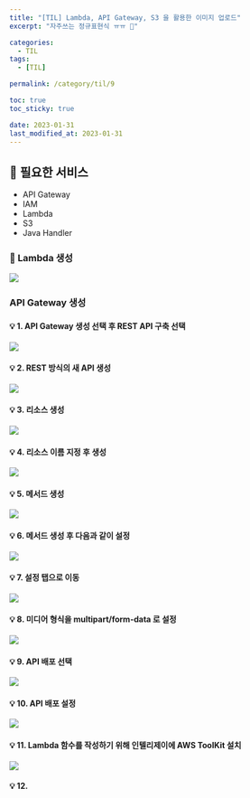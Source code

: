 ```yaml
---
title: "[TIL] Lambda, API Gateway, S3 을 활용한 이미지 업로드"
excerpt: "자주쓰는 정규표현식 ㅠㅠ 🙂"

categories:
  - TIL
tags:
  - [TIL]

permalink: /category/til/9

toc: true
toc_sticky: true

date: 2023-01-31
last_modified_at: 2023-01-31
---
```


## 🦥 필요한 서비스
- API Gateway
- IAM
- Lambda
- S3
- Java Handler

### 🌿 Lambda 생성
<img src="https://imgur.com/ai1ovnI.png">

### API Gateway 생성

#### 💡 1. API Gateway 생성 선택 후 REST API 구축 선택
<img src = "https://imgur.com/Mvr98lQ.png">

#### 💡 2. REST 방식의 새 API 생성
<img src = "https://imgur.com/VrVLi66.png">

#### 💡 3. 리소스 생성 
<img src = "https://imgur.com/fHnkfE2.png">

#### 💡 4. 리소스 이름 지정 후 생성
<img src = "https://imgur.com/w3OGtLa.png">

#### 💡 5. 메서드 생성
<img src = "https://imgur.com/QGzvkop.png">

#### 💡 6. 메서드 생성 후 다음과 같이 설정
<img src = "https://imgur.com/gXigByh.png">

#### 💡 7. 설정 탭으로 이동
<img src = "https://imgur.com/f18BFAc.png">

#### 💡 8. 미디어 형식을 multipart/form-data 로 설정
<img src = "https://imgur.com/S4vf3Su.png">

#### 💡 9. API 배포 선택
<img src = "https://imgur.com/d8K85xJ.png">

#### 💡 10. API 배포 설정
<img src = "https://imgur.com/OiwPNc1.png">

#### 💡 11. Lambda 함수를 작성하기 위해 인텔리제이에 AWS ToolKit 설치
<img src = "https://imgur.com/fwDl7hC.png">

#### 💡 12. 